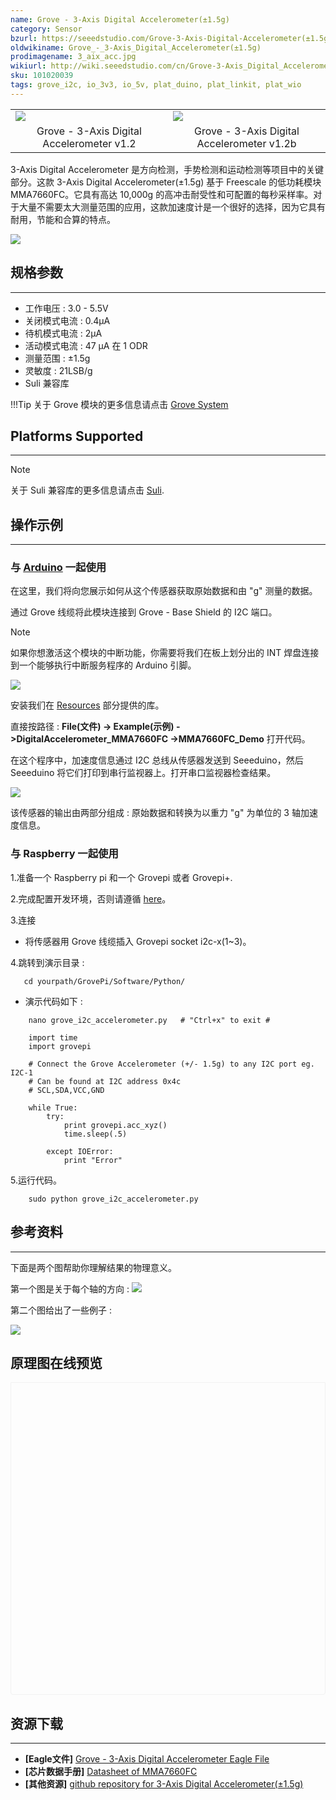 ```yaml
---
name: Grove - 3-Axis Digital Accelerometer(±1.5g)
category: Sensor
bzurl: https://seeedstudio.com/Grove-3-Axis-Digital-Accelerometer(±1.5g)-p-765.html
oldwikiname: Grove_-_3-Axis_Digital_Accelerometer(±1.5g)
prodimagename: 3_aix_acc.jpg
wikiurl: http://wiki.seeedstudio.com/cn/Grove-3-Axis_Digital_Accelerometer-1.5g
sku: 101020039
tags: grove_i2c, io_3v3, io_5v, plat_duino, plat_linkit, plat_wio
---
```


<table>
<colgroup>
<col width="50%" />
<col width="50%" />
</colgroup>
<tbody>
<tr class="odd">
<td><div class="center">
<div class="floatnone">
<img src="https://raw.githubusercontent.com/SeeedDocument/Grove-3-Axis_Digital_Accelerometer-1.5g/master/img/3_aix_acc.jpg" />
</div>
</div></td>
<td><div class="center">
<div class="floatnone">
<img src="https://raw.githubusercontent.com/SeeedDocument/Grove-3-Axis_Digital_Accelerometer-1.5g/master/img/Grove-3-Axis_v1.3.jpg" />
</div>
</div></td>
</tr>
<tr class="even">
<td><div style="text-align: center">
Grove - 3-Axis Digital Accelerometer v1.2
</div></td>
<td><div style="text-align: center">
Grove - 3-Axis Digital Accelerometer v1.2b
</div></td>
</tr>
</tbody>
</table>

3-Axis Digital Accelerometer 是方向检测，手势检测和运动检测等项目中的关键部分。这款 3-Axis Digital Accelerometer(±1.5g) 基于 Freescale 的低功耗模块 MMA7660FC。它具有高达 10,000g 的高冲击耐受性和可配置的每秒采样率。对于大量不需要太大测量范围的应用，这款加速度计是一个很好的选择，因为它具有耐用，节能和合算的特点。


[![](https://github.com/SeeedDocument/wiki_chinese/raw/master/docs/images/click_to_buy.PNG)](https://item.taobao.com/item.htm?spm=686.1000925.0.0.4d555aagVGiYe&id=45770637854)


## 规格参数
--------------

-   工作电压 : 3.0 - 5.5V
-   关闭模式电流 : 0.4μA
-   待机模式电流 : 2μA
-   活动模式电流 : 47 μA 在 1 ODR
-   测量范围 : ±1.5g
-   灵敏度 : 21LSB/g
-   Suli 兼容库

!!!Tip
    关于 Grove 模块的更多信息请点击 [Grove System](http://wiki.seeedstudio.com/cn/Grove_System/)

## Platforms Supported
-------------------

<div class="admonition note">
<p class="admonition-title">Note</p>
关于 Suli 兼容库的更多信息请点击 <a class="external text" href="/Suli" rel="nofollow" target="_blank">Suli</a>.
</div>

## 操作示例
-------------

### 与 [Arduino](/Arduino "Arduino") 一起使用

在这里，我们将向您展示如何从这个传感器获取原始数据和由 "g" 测量的数据。

通过 Grove 线缆将此模块连接到 Grove - Base Shield 的 I2C 端口。

<div class="admonition note">
<p class="admonition-title">Note</p>
如果你想激活这个模块的中断功能，你需要将我们在板上划分出的 INT 焊盘连接到一个能够执行中断服务程序的 Arduino 引脚。
</div>

![](https://raw.githubusercontent.com/SeeedDocument/Grove-3-Axis_Digital_Accelerometer-1.5g/master/img/Digital_Accelerometer_Sensor_Connector1.5g.jpg)

安装我们在 [Resources](/Grove-3-Axis_Digital_Accelerometer-1.5g#resources) 部分提供的库。

直接按路径 : **File(文件) -> Example(示例) ->DigitalAccelerometer_MMA7660FC ->MMA7660FC_Demo** 打开代码。

在这个程序中，加速度信息通过 I2C 总线从传感器发送到 Seeeduino，然后 Seeeduino 将它们打印到串行监视器上。打开串口监视器检查结果。

![](https://raw.githubusercontent.com/SeeedDocument/Grove-3-Axis_Digital_Accelerometer-1.5g/master/img/Grove-3-Axis_Digital_Accelerometer-1.5g-.jpg)

该传感器的输出由两部分组成 : 原始数据和转换为以重力 "g" 为单位的 3 轴加速度信息。


### 与 Raspberry 一起使用

1.准备一个 Raspberry pi 和一个 Grovepi 或者 Grovepi+.

2.完成配置开发环境，否则请遵循 [here](/GrovePiPlus)。

3.连接

-   将传感器用 Grove 线缆插入 Grovepi socket i2c-x(1~3)。

4.跳转到演示目录 :

       cd yourpath/GrovePi/Software/Python/

-   演示代码如下 :

```
    nano grove_i2c_accelerometer.py   # "Ctrl+x" to exit #
```
```
    import time
    import grovepi

    # Connect the Grove Accelerometer (+/- 1.5g) to any I2C port eg. I2C-1
    # Can be found at I2C address 0x4c
    # SCL,SDA,VCC,GND

    while True:
        try:
            print grovepi.acc_xyz()
            time.sleep(.5)

        except IOError:
            print "Error"
```

5.运行代码。
```
    sudo python grove_i2c_accelerometer.py
```

## 参考资料
---------

下面是两个图帮助你理解结果的物理意义。

第一个图是关于每个轴的方向 :
![](https://raw.githubusercontent.com/SeeedDocument/Grove-3-Axis_Digital_Accelerometer-1.5g/master/img/MMA7660_Direction.jpg)

第二个图给出了一些例子 :

![](https://raw.githubusercontent.com/SeeedDocument/Grove-3-Axis_Digital_Accelerometer-1.5g/master/img/Sensing_Direction_1.jpg)


## 原理图在线预览


<div class="altium-ecad-viewer" data-project-src="https://raw.githubusercontent.com/SeeedDocument/Grove-3-Axis_Digital_Accelerometer-1.5g/master/res/Grove-3-Axis_Digital_Accelerometer-1.5g-Eagle_File.zip" style="border-radius: 0px 0px 4px 4px; height: 500px; border-style: solid; border-width: 1px; border-color: rgb(241, 241, 241); overflow: hidden; max-width: 1280px; max-height: 700px; box-sizing: border-box;" />
</div>


## 资源下载
---------

-   **[Eagle文件]** [Grove - 3-Axis Digital Accelerometer Eagle File](https://raw.githubusercontent.com/SeeedDocument/Grove-3-Axis_Digital_Accelerometer-1.5g/master/res/Grove-3-Axis_Digital_Accelerometer-1.5g-Eagle_File.zip)
-   **[芯片数据手册]** [Datasheet of MMA7660FC](https://raw.githubusercontent.com/SeeedDocument/Grove-3-Axis_Digital_Accelerometer-1.5g/master/res/MMA7660FC.pdf)
-   **[其他资源]** [github repository for 3-Axis Digital Accelerometer(±1.5g)](https://github.com/Seeed-Studio/Accelerometer_MMA7660)


<!-- This Markdown file was created from http://www.seeedstudio.com/wiki/Grove_-_3-Axis_Digital_Accelerometer(±1.5g) -->
